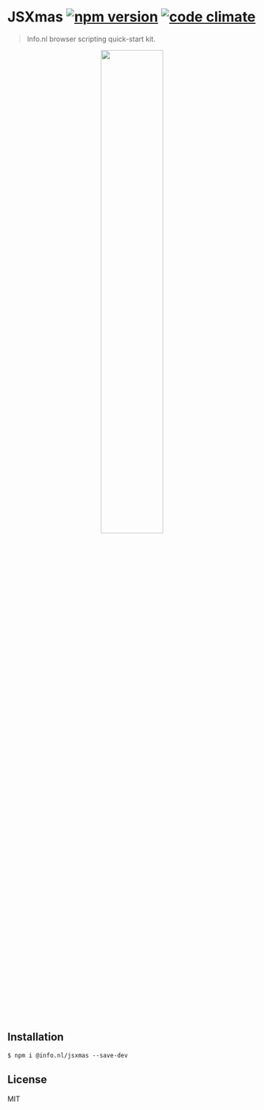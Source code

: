 # JSXmas [![npm version][npm-image]][npm-url] [![code climate][code-climate-image]][code-climate-url]

> Info.nl browser scripting quick-start kit.

<p style="text-align:center"><img
  src="https://raw.githubusercontent.com/infonl/jsxmas/master/image/jsxmas.png"
  style="width: 50%; height: auto;"
  ></p>

## Installation

    $ npm i @info.nl/jsxmas --save-dev
    
## License

MIT

[npm-image]: https://img.shields.io/npm/v/@info.nl/jsxmas.svg?style=flat-square
[npm-url]: https://www.npmjs.com/package/@info.nl/jsxmas
[code-climate-image]: https://img.shields.io/codeclimate/github/infonl/jsxmas.svg?style=flat-square
[code-climate-url]: https://codeclimate.com/github/infonl/jsxmas
